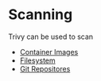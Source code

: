 # Scanning

Trivy can be used to scan 

- [Container Images](image.md)
- [Filesystem](filesystem.md)
- [Git Repositores](git.md)

